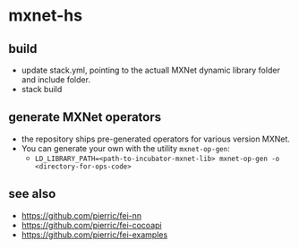 # mxnet-hs
## build
+ update stack.yml, pointing to the actuall MXNet dynamic library folder and include folder.
+ stack build

## generate MXNet operators
+ the repository ships pre-generated operators for various version MXNet.
+ You can generate your own with the utility `mxnet-op-gen`: 
  + `LD_LIBRARY_PATH=<path-to-incubator-mxnet-lib> mxnet-op-gen -o <directory-for-ops-code>`

## see also
+ https://github.com/pierric/fei-nn
+ https://github.com/pierric/fei-cocoapi
+ https://github.com/pierric/fei-examples
